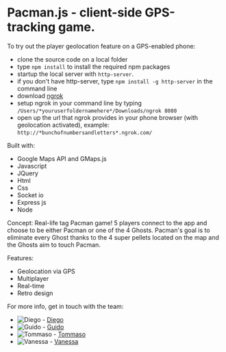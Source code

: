 Pacman.js - client-side GPS-tracking game.
==========================================
To try out the player geolocation feature on a GPS-enabled phone:
 - clone the source code on a local folder
 - type ```npm install``` to install the required npm packages
 - startup the local server with ``` http-server ```.
 - if you don't have http-server, type ```npm install -g http-server``` in the command line
 - download [ngrok](http://ngrok.com/)
 - setup ngrok in your command line by typing ``` /Users/*youruserfoldernamehere*/Downloads/ngrok 8080 ```
 - open up the url that ngrok provides in your phone browser (with geolocation activated), example: ``` http://*bunchofnumbersandletters*.ngrok.com/ ```


Built with:
- Google Maps API and GMaps.js
- Javascript
- JQuery
- Html
- Css
- Socket io
- Express js
- Node


Concept:
Real-life tag Pacman game! 5 players connect to the app and choose to be either Pacman or one of the 4 Ghosts. Pacman's goal is to eliminate every Ghost thanks to the 4 super pellets located on the map and the Ghosts aim to touch Pacman.


Features:
- Geolocation via GPS
- Multiplayer
- Real-time
- Retro design


For more info, get in touch with the team:
- ![Diego](https://avatars2.githubusercontent.com/u/10360735?v=3&s=120) - [Diego](https://github.com/jdiegoromero)
- ![Guido](https://avatars2.githubusercontent.com/u/10268884?v=3&s=120) - [Guido](https://github.com/guidovitafinzi)
- ![Tommaso](https://avatars2.githubusercontent.com/u/10244235?v=3&s=120) - [Tommaso](https://github.com/tommasobratto)
- ![Vanessa](https://avatars0.githubusercontent.com/u/10236105?v=3&s=100) - [Vanessa](https://github.com/vvirgitti)
